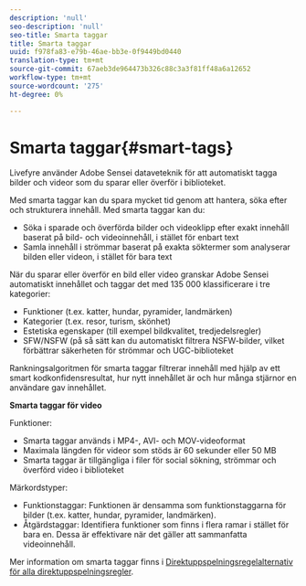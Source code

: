 ```yaml
---
description: 'null'
seo-description: 'null'
seo-title: Smarta taggar
title: Smarta taggar
uuid: f978fa83-e79b-46ae-bb3e-0f9449bd0440
translation-type: tm+mt
source-git-commit: 67aeb3de964473b326c88c3a3f81ff48a6a12652
workflow-type: tm+mt
source-wordcount: '275'
ht-degree: 0%

---
```



# Smarta taggar{#smart-tags}

Livefyre använder Adobe Sensei dataveteknik för att automatiskt tagga bilder och videor som du sparar eller överför i biblioteket.

Med smarta taggar kan du spara mycket tid genom att hantera, söka efter och strukturera innehåll. Med smarta taggar kan du:

* Söka i sparade och överförda bilder och videoklipp efter exakt innehåll baserat på bild- och videoinnehåll, i stället för enbart text
* Samla innehåll i strömmar baserat på exakta söktermer som analyserar bilden eller videon, i stället för bara text

När du sparar eller överför en bild eller video granskar Adobe Sensei automatiskt innehållet och taggar det med 135 000 klassificerare i tre kategorier:

* Funktioner (t.ex. katter, hundar, pyramider, landmärken)
* Kategorier (t.ex. resor, turism, skönhet)
* Estetiska egenskaper (till exempel bildkvalitet, tredjedelsregler)
* SFW/NSFW (på så sätt kan du automatiskt filtrera NSFW-bilder, vilket förbättrar säkerheten för strömmar och UGC-biblioteket

Rankningsalgoritmen för smarta taggar filtrerar innehåll med hjälp av ett smart kodkonfidensresultat, hur nytt innehållet är och hur många stjärnor en användare gav innehållet.

**Smarta taggar för video**

Funktioner:

* Smarta taggar används i MP4-, AVI- och MOV-videoformat
* Maximala längden för videor som stöds är 60 sekunder eller 50 MB
* Smarta taggar är tillgängliga i filer för social sökning, strömmar och överförd video i biblioteket

Märkordstyper:

* Funktionstaggar: Funktionen är densamma som funktionstaggarna för bilder (t.ex. katter, hundar, pyramider, landmärken).
* Åtgärdstaggar: Identifiera funktioner som finns i flera ramar i stället för bara en. Dessa är effektivare när det gäller att sammanfatta videoinnehåll.

Mer information om smarta taggar finns i [Direktuppspelningsregelalternativ för alla direktuppspelningsregler](../../c-streams/c-stream-rule-options-for-all-stream-rules.md#c_stream_rule_options_for_all_stream_rules).
